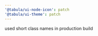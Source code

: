 ```yaml
---
'@tabula/ui-node-icon': patch
'@tabula/ui-theme': patch
---
```


used short class names in production build
